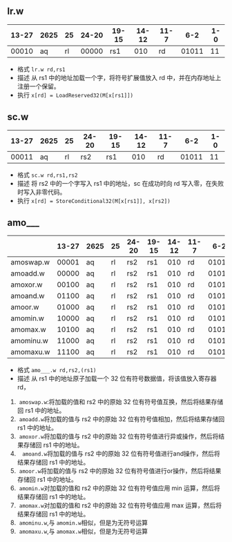 ## lr.w

| 13-27 | 2625 | 25   | 24-20 | 19-15 | 14-12 | 11-7 | 6-2   | 1-0  |
| ----- | ---- | ---- | ----- | ----- | ----- | ---- | ----- | ---- |
| 00010 | aq   | rl   | 00000 | rs1   | 010   | rd   | 01011 | 11   |

- 格式 `lr.w rd,rs1`
- 描述 从 rs1 中的地址加载一个字，将符号扩展值放入 rd 中，并在内存地址上注册一个保留。
- 执行 `x[rd] = LoadReserved32(M[x[rs1]])`



## sc.w

| 13-27 | 2625 | 25   | 24-20 | 19-15 | 14-12 | 11-7 | 6-2   | 1-0  |
| ----- | ---- | ---- | ----- | ----- | ----- | ---- | ----- | ---- |
| 00011 | aq   | rl   | rs2   | rs1   | 010   | rd   | 01011 | 11   |

- 格式 `sc.w rd,rs1,rs2`
- 描述 将 rs2 中的一个字写入 rs1 中的地址，sc 在成功时向 rd 写入零，在失败时写入非零代码。
- 执行 `x[rd] = StoreConditional32(M[x[rs1]], x[rs2])`



## amo___

|           | 13-27 | 2625 | 25   | 24-20 | 19-15 | 14-12 | 11-7 | 6-2   | 1-0  |
| --------- | ----- | ---- | ---- | ----- | ----- | ----- | ---- | ----- | ---- |
| amoswap.w | 00001 | aq   | rl   | rs2   | rs1   | 010   | rd   | 01011 | 11   |
| amoadd.w  | 00000 | aq   | rl   | rs2   | rs1   | 010   | rd   | 01011 | 11   |
| amoxor.w  | 00100 | aq   | rl   | rs2   | rs1   | 010   | rd   | 01011 | 11   |
| amoand.w  | 01100 | aq   | rl   | rs2   | rs1   | 010   | rd   | 01011 | 11   |
| amoor.w   | 01000 | aq   | rl   | rs2   | rs1   | 010   | rd   | 01011 | 11   |
| amomin.w  | 10000 | aq   | rl   | rs2   | rs1   | 010   | rd   | 01011 | 11   |
| amomax.w  | 10100 | aq   | rl   | rs2   | rs1   | 010   | rd   | 01011 | 11   |
| amominu.w | 11000 | aq   | rl   | rs2   | rs1   | 010   | rd   | 01011 | 11   |
| amomaxu.w | 11100 | aq   | rl   | rs2   | rs1   | 010   | rd   | 01011 | 11   |

- 格式 `amo___.w rd,rs2,(rs1)`
- 描述 从 rs1 中的地址原子加载一个 32 位有符号数据值，将该值放入寄存器 rd，

1. ​      `amoswap.w`:将加载的值和 rs2 中的原始 32 位有符号值互换，然后将结果存储回 rs1 中的地址。
2. ​      `amoadd.w`将加载的值与 rs2 中的原始 32 位有符号值相加，然后将结果存储回 rs1 中的地址。
3. ​      `amoxor.w`将加载的值与 rs2 中的原始 32 位有符号值进行异或操作，然后将结果存储回 rs1 中的地址。
4. ​     ` amoand.w`将加载的值与 rs2 中的原始 32 位有符号值进行and操作，然后将结果存储回 rs1 中的地址。
5. ​      `amoor.w`将加载的值与 rs2 中的原始 32 位有符号值进行or操作，然后将结果存储回 rs1 中的地址。
6. ​      `amomin.w`对加载的值和 rs2 中的原始 32 位有符号值应用 min 运算，然后将结果存储回 rs1 中的地址。
7. ​      `amomax.w`对加载的值和 rs2 中的原始 32 位有符号值应用 max 运算，然后将结果存储回 rs1 中的地址。
8. ​      `amominu.w`,与 `amomin.w`相似，但是为无符号运算
9. ​       `amomaxu.w`,与 `amomax.w`相似，但是为无符号运算
